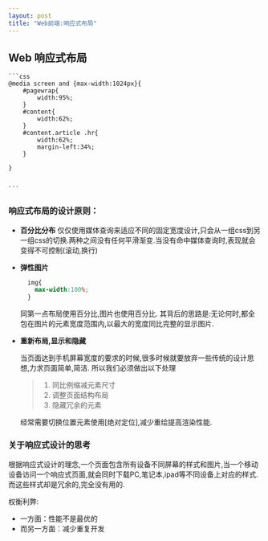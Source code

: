 ```yaml
---
layout: post
title: "Web前端:响应式布局"
---
```




## Web 响应式布局

    ```css
    @media screen and {max-width:1024px}{
        #pagewrap{
            width:95%;
        }
        #content{
            width:62%;
        }
        #content.article .hr{
            width:62%;
            margin-left:34%;
        }

    }


    ```





### 响应式布局的设计原则：



- **百分比分布**
  仅仅使用媒体查询来适应不同的固定宽度设计,只会从一组css到另一组css的切换.两种之间没有任何平滑渐变.当没有命中媒体查询时,表现就会变得不可控制(滚动,换行)


- **弹性图片**

    ```css
      img{
        max-width:100%;
      }
    ```

  同第一点布局使用百分比,图片也使用百分比.
  其背后的思路是:无论何时,都全包在图片的元素宽度范围内,以最大的宽度同比完整的显示图片.

- **重新布局,显示和隐藏**

  当页面达到手机屏幕宽度的要求的时候,很多时候就要放弃一些传统的设计思想,力求页面简单,简洁.
  所以我们必须做出以下处理

  > 1. 同比例缩减元素尺寸
  > 2. 调整页面结构布局
  > 3. 隐藏冗余的元素

  经常需要切换位置元素使用[绝对定位],减少重绘提高渲染性能.





### 关于响应式设计的思考



根据响应式设计的理念,一个页面包含所有设备不同屏幕的样式和图片,当一个移动设备访问一个响应式页面,就会同时下载PC,笔记本,ipad等不同设备上对应的样式.而这些样式却是冗余的,完全没有用的.

权衡利弊:

- 一方面：性能不是最优的
- 而另一方面：减少重复开发

